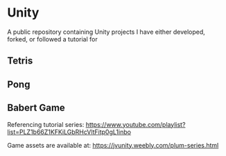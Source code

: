 # Unity
A public repository containing Unity projects I have either developed, forked, or followed a tutorial for

## Tetris

## Pong

## Babert Game
Referencing tutorial series: https://www.youtube.com/playlist?list=PLZ1b66Z1KFKiLGbRHcVltFitp0gL1inbo

Game assets are available at: https://jvunity.weebly.com/plum-series.html
